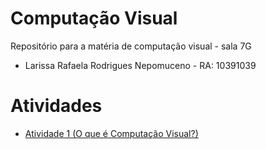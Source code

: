 # Computação Visual
Repositório para a matéria de computação visual - sala 7G
- Larissa Rafaela Rodrigues Nepomuceno - RA: 10391039

# Atividades
- [Atividade 1 (O que é Computação Visual?)](https://github.com/larissanpc/Computacao_Visual/blob/main/ativ1.txt)
